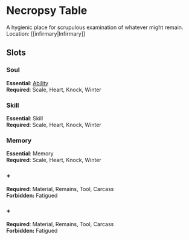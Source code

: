 # Necropsy Table
A hygienic place for scrupulous examination of whatever might remain.<br>Location: [[infirmary|Infirmary]]
## Slots
### Soul
**Essential**: [Ability](https://uadaf.theevilroot.xyz/rowenarium/element/ability)<br>**Required**: Scale, Heart, Knock, Winter
### Skill
**Essential**: Skill<br>**Required**: Scale, Heart, Knock, Winter
### Memory
**Essential**: Memory<br>**Required**: Scale, Heart, Knock, Winter
### +
**Required**: Material, Remains, Tool, Carcass<br>**Forbidden:** Fatigued
### +
**Required**: Material, Remains, Tool, Carcass<br>**Forbidden:** Fatigued
